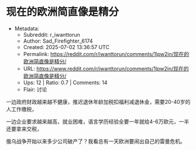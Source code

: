 # 现在的欧洲简直像是精分

- Metadata:
  - Subreddit: r_iwanttorun
  - Author: Sad_Firefighter_6174
  - Created: 2025-07-02 13:36:57 UTC
  - Permalink: https://reddit.com/r/iwanttorun/comments/1lpw2in/现在的欧洲简直像是精分/
  - URL: https://www.reddit.com/r/iwanttorun/comments/1lpw2in/现在的欧洲简直像是精分/
  - Ups: 12 | Ratio: 0.7 | Comments: 14
  - Flair: 讨论


一边政府财政越来越不健康，推迟退休年龄加税扣福利减退休金，需要20-40岁的人工作缴税，

一边企业要求越来越高，就业困难，语言学历经验全要一年就给4-6万欧元，一半还要拿来交税，

俄乌战争开始以来多少公司破产了？我看总有一天欧洲要闹出自己的雷曼危机。

